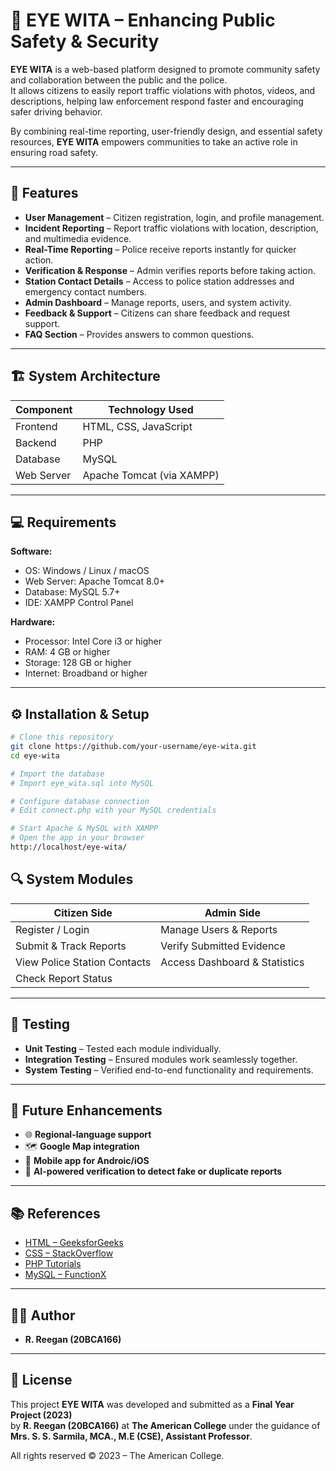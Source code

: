 # 🚦 EYE WITA – Enhancing Public Safety & Security  

**EYE WITA** is a web-based platform designed to promote community safety and collaboration between the public and the police.  
It allows citizens to easily report traffic violations with photos, videos, and descriptions, helping law enforcement respond faster and encouraging safer driving behavior.  

By combining real-time reporting, user-friendly design, and essential safety resources, **EYE WITA** empowers communities to take an active role in ensuring road safety.  

---

## 📌 Features  
- **User Management** – Citizen registration, login, and profile management.  
- **Incident Reporting** – Report traffic violations with location, description, and multimedia evidence.  
- **Real-Time Reporting** – Police receive reports instantly for quicker action.  
- **Verification & Response** – Admin verifies reports before taking action.  
- **Station Contact Details** – Access to police station addresses and emergency contact numbers.  
- **Admin Dashboard** – Manage reports, users, and system activity.  
- **Feedback & Support** – Citizens can share feedback and request support.  
- **FAQ Section** – Provides answers to common questions.  

---

## 🏗️ System Architecture  

| Component   | Technology Used        |
|-------------|------------------------|
| Frontend    | HTML, CSS, JavaScript |
| Backend     | PHP                   |
| Database    | MySQL                 |
| Web Server  | Apache Tomcat (via XAMPP) |

---

## 💻 Requirements  

**Software:**  
- OS: Windows / Linux / macOS  
- Web Server: Apache Tomcat 8.0+  
- Database: MySQL 5.7+  
- IDE: XAMPP Control Panel  

**Hardware:**  
- Processor: Intel Core i3 or higher  
- RAM: 4 GB or higher  
- Storage: 128 GB or higher  
- Internet: Broadband or higher  

---
## ⚙️ Installation & Setup  

```bash
# Clone this repository
git clone https://github.com/your-username/eye-wita.git
cd eye-wita

# Import the database
# Import eye_wita.sql into MySQL

# Configure database connection
# Edit connect.php with your MySQL credentials

# Start Apache & MySQL with XAMPP
# Open the app in your browser
http://localhost/eye-wita/ 
```


## 🔍 System Modules  

| **Citizen Side**              | **Admin Side**               |
|--------------------------------|-------------------------------|
| Register / Login              | Manage Users & Reports       |
| Submit & Track Reports        | Verify Submitted Evidence    |
| View Police Station Contacts  | Access Dashboard & Statistics |
| Check Report Status           |                               |

---

## 🧪 Testing  

- **Unit Testing** – Tested each module individually.  
- **Integration Testing** – Ensured modules work seamlessly together.  
- **System Testing** – Verified end-to-end functionality and requirements.  

---

## 🚀 Future Enhancements  

- 🌐 **Regional-language support** 
- 🗺️ **Google Map integration**  
- 📱 **Mobile app for Androic/iOS**
- 🤖 **AI-powered verification to detect fake or duplicate reports**

---

## 📚 References  

- [HTML – GeeksforGeeks](https://www.geeksforgeeks.org/html/)  
- [CSS – StackOverflow](https://stackoverflow.com/html/)  
- [PHP Tutorials](https://www.phptutorials.com/html/)  
- [MySQL – FunctionX](http://www.functionx.com/mysql/)  

---

## 👨‍💻 Author  

- **R. Reegan (20BCA166)**  
---
  
## 📜 License  

This project **EYE WITA** was developed and submitted as a **Final Year Project (2023)**  
by **R. Reegan (20BCA166)** at **The American College** under the guidance of  
**Mrs. S. S. Sarmila, MCA., M.E (CSE), Assistant Professor**.  

All rights reserved © 2023 – The American College.  


